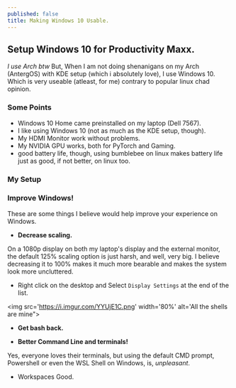```yaml
---
published: false
title: Making Windows 10 Usable.
---
```

## Setup Windows 10 for Productivity Maxx.

_I use Arch btw_
But, When I am not doing shenanigans on my Arch (AntergOS) with KDE setup (which i absolutely love), I use Windows 10. Which is very useable (atleast, for me) contrary to popular linux chad opinion.

### Some Points

- Windows 10 Home came preinstalled on my laptop (Dell 7567).
- I like using Windows 10 (not as much as the KDE setup, though).
- My HDMI Monitor work without problems.
- My NVIDIA GPU works, both for PyTorch and Gaming.
- good battery life, though, using bumblebee on linux makes battery life just as good, if not better, on linux too.

### My Setup


### Improve Windows!

These are some things I believe would help improve your experience on Windows.

- **Decrease scaling.**

On a 1080p display on both my laptop's display and the external monitor, the default 125% scaling option is just harsh, and well, very big. I believe decreasing it to 100% makes it much more bearable and makes the system look more uncluttered.

- Right click on the desktop and Select `Display Settings` at the end of the list.

<img src='https://i.imgur.com/YYUjE1C.png' width='80%' alt='All the shells are mine">


- **Get bash back.**

- **Better Command Line and terminals!**

Yes, everyone loves their terminals, but using the default CMD prompt, Powershell or even the WSL Shell on Windows, is, _unpleasant_.


- Workspaces Good.


